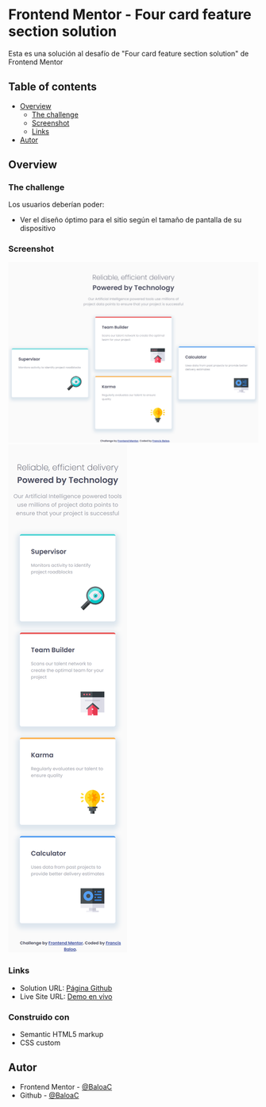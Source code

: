 # Frontend Mentor - Four card feature section solution

Esta es una solución al desafío de "Four card feature section solution" de Frontend Mentor

## Table of contents

- [Overview](#overview)
  - [The challenge](#the-challenge)
  - [Screenshot](#screenshot)
  - [Links](#links)
- [Autor](#autor)

## Overview

### The challenge

Los usuarios deberían poder:

- Ver el diseño óptimo para el sitio según el tamaño de pantalla de su dispositivo

### Screenshot

![](https://github.com/BaloaC/challengue-four-card-feature-section/blob/main/screenshot/captura-desktop.png)
![](https://github.com/BaloaC/challengue-four-card-feature-section/blob/main/screenshot/captura-movil.png)

### Links

- Solution URL: [Página Github](https://github.com/BaloaC/challengue-four-card-feature-section)
- Live Site URL: [Demo en vivo](https://baloac.github.io/challengue-four-card-feature-section/)

### Construido con

- Semantic HTML5 markup
- CSS custom

## Autor

- Frontend Mentor - [@BaloaC](https://www.frontendmentor.io/profile/BaloaC)
- Github - [@BaloaC](https://github.com/BaloaC)